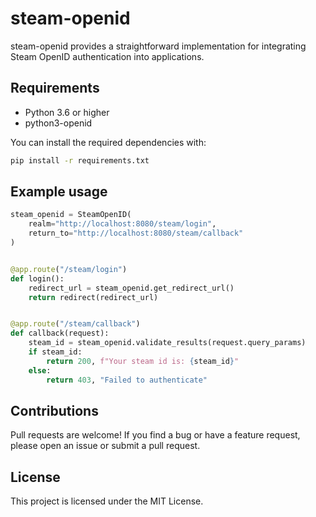 # steam-openid

steam-openid provides a straightforward implementation for integrating Steam OpenID authentication into applications.

## Requirements

- Python 3.6 or higher
- python3-openid

You can install the required dependencies with:

```bash
pip install -r requirements.txt
```

## Example usage
```python
steam_openid = SteamOpenID(
    realm="http://localhost:8080/steam/login",
    return_to="http://localhost:8080/steam/callback"
)


@app.route("/steam/login")
def login():
    redirect_url = steam_openid.get_redirect_url()
    return redirect(redirect_url)


@app.route("/steam/callback")
def callback(request):
    steam_id = steam_openid.validate_results(request.query_params)
    if steam_id:
        return 200, f"Your steam id is: {steam_id}"
    else:
        return 403, "Failed to authenticate"
```

## Contributions

Pull requests are welcome! If you find a bug or have a feature request, please open an issue or submit a pull request.

## License

This project is licensed under the MIT License.


